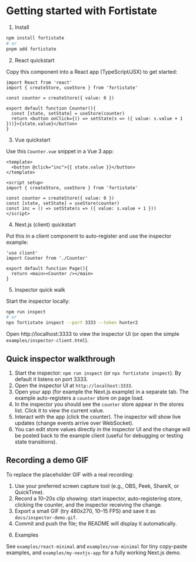 Getting started with Fortistate
=================================

1) Install

```bash
npm install fortistate
# or
pnpm add fortistate
```

2) React quickstart

Copy this component into a React app (TypeScript/JSX) to get started:

```tsx
import React from 'react'
import { createStore, useStore } from 'fortistate'

const counter = createStore({ value: 0 })

export default function Counter(){
  const [state, setState] = useStore(counter)
  return <button onClick={() => setState(s => ({ value: s.value + 1 }))}>{state.value}</button>
}
```

3) Vue quickstart

Use this `Counter.vue` snippet in a Vue 3 app:

```vue
<template>
  <button @click="inc">{{ state.value }}</button>
</template>

<script setup>
import { createStore, useStore } from 'fortistate'

const counter = createStore({ value: 0 })
const [state, setState] = useStore(counter)
const inc = () => setState(s => ({ value: s.value + 1 }))
</script>
```

4) Next.js (client) quickstart

Put this in a client component to auto-register and use the inspector example:

```tsx
'use client'
import Counter from './Counter'

export default function Page(){
  return <main><Counter /></main>
}
```

5) Inspector quick walk

Start the inspector locally:

```bash
npm run inspect
# or
npx fortistate inspect --port 3333 --token hunter2
```

Open http://localhost:3333 to view the inspector UI (or open the simple `examples/inspector-client.html`).

Quick inspector walkthrough
--------------------------

1. Start the inspector: `npm run inspect` (or `npx fortistate inspect`). By default it listens on port 3333.
2. Open the inspector UI at `http://localhost:3333`.
3. Open your app (for example the Next.js example) in a separate tab. The example auto-registers a `counter` store on page load.
4. In the inspector you should see the `counter` store appear in the stores list. Click it to view the current value.
5. Interact with the app (click the counter). The inspector will show live updates (change events arrive over WebSocket).
6. You can edit store values directly in the inspector UI and the change will be posted back to the example client (useful for debugging or testing state transitions).

Recording a demo GIF
--------------------

To replace the placeholder GIF with a real recording:

1. Use your preferred screen capture tool (e.g., OBS, Peek, ShareX, or QuickTime).
2. Record a 10–20s clip showing: start inspector, auto-registering store, clicking the counter, and the inspector receiving the change.
3. Export a small GIF (try 480x270, 10–15 FPS) and save it as `docs/inspector-demo.gif`.
4. Commit and push the file; the README will display it automatically.

6) Examples

See `examples/react-minimal` and `examples/vue-minimal` for tiny copy-paste examples, and `examples/my-nextjs-app` for a fully working Next.js demo.
